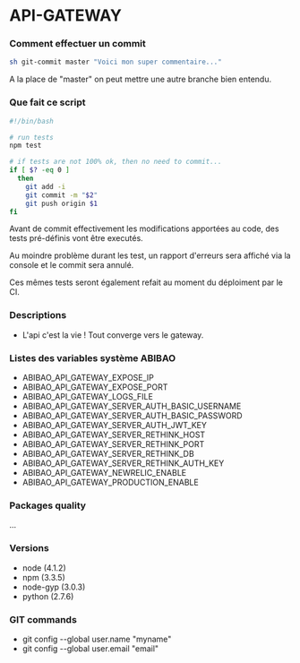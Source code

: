 # API-GATEWAY

### Comment effectuer un commit

```bash
sh git-commit master "Voici mon super commentaire..."
```

A la place de "master" on peut mettre une autre branche bien entendu.

### Que fait ce script

```bash
#!/bin/bash

# run tests
npm test

# if tests are not 100% ok, then no need to commit...
if [ $? -eq 0 ]
  then
    git add -i
    git commit -m "$2"
    git push origin $1
fi
```

Avant de commit effectivement les modifications apportées au code, des tests pré-définis vont être executés.

Au moindre problème durant les test, un rapport d'erreurs sera affiché via la console et le commit sera annulé.

Ces mêmes tests seront également refait au moment du déploiment par le CI.

### Descriptions

- L'api c'est la vie ! Tout converge vers le gateway.
 
### Listes des variables système ABIBAO

- ABIBAO_API_GATEWAY_EXPOSE_IP
- ABIBAO_API_GATEWAY_EXPOSE_PORT
- ABIBAO_API_GATEWAY_LOGS_FILE
- ABIBAO_API_GATEWAY_SERVER_AUTH_BASIC_USERNAME
- ABIBAO_API_GATEWAY_SERVER_AUTH_BASIC_PASSWORD
- ABIBAO_API_GATEWAY_SERVER_AUTH_JWT_KEY
- ABIBAO_API_GATEWAY_SERVER_RETHINK_HOST
- ABIBAO_API_GATEWAY_SERVER_RETHINK_PORT
- ABIBAO_API_GATEWAY_SERVER_RETHINK_DB
- ABIBAO_API_GATEWAY_SERVER_RETHINK_AUTH_KEY
- ABIBAO_API_GATEWAY_NEWRELIC_ENABLE
- ABIBAO_API_GATEWAY_PRODUCTION_ENABLE

### Packages quality

...

### Versions

- node (4.1.2)
- npm (3.3.5)
- node-gyp (3.0.3)
- python (2.7.6)

### GIT commands

- git config --global user.name "myname"
- git config --global user.email "email"